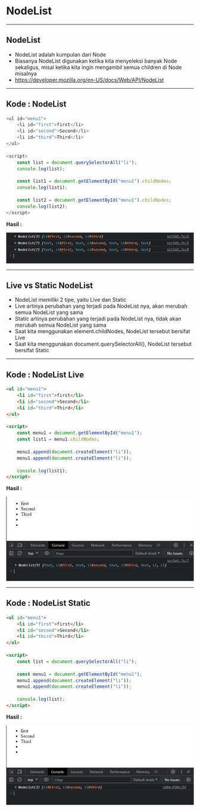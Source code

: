 # NodeList

---

## NodeList

- NodeList adalah kumpulan dari Node
- Biasanya NodeList digunakan ketika kita menyeleksi banyak Node sekaligus, misal ketika kita ingin mengambil semua children di Node misalnya
- https://developer.mozilla.org/en-US/docs/Web/API/NodeList

---

## Kode : NodeList

```js
<ul id="menu1">
    <li id="first">first</li>
    <li id="second">Second</li>
    <li id="third">Third</li>
</ul>

<script>
    const list = document.querySelectorAll("li");
    console.log(list);

    const list1 = document.getElementById("menu1").childNodes;
    console.log(list1);

    const list2 = document.getElementById("menu1").childNodes;
    console.log(list2);
</script>
```

**Hasil :**

![1](../assets/img/7/1.PNG)

---

## Live vs Static NodeList

- NodeList memiliki 2 tipe, yaitu Live dan Static
- Live artinya perubahan yang terjadi pada NodeList nya, akan merubah semua NodeList yang sama
- Static artinya perubahan yang terjadi pada NodeList nya, tidak akan merubah semua NodeList yang sama
- Saat kita menggunakan element.childNodes, NodeList tersebut bersifat Live
- Saat kita menggunakan document.querySelectorAll(), NodeList tersebut bersifat Static

---

## Kode : NodeList Live

```html
<ul id="menu1">
    <li id="first">first</li>
    <li id="second">Second</li>
    <li id="third">Third</li>
</ul>

<script>
    const menu1 = document.getElementById("menu1");
    const list1 = menu1.childNodes;

    menu1.append(document.createElement("li"));
    menu1.append(document.createElement("li"));

    console.log(list1);
</script>
```

**Hasil :**

![2](../assets/img/7/2.PNG)

---

## Kode : NodeList Static

```html
<ul id="menu1">
    <li id="first">first</li>
    <li id="second">Second</li>
    <li id="third">Third</li>
</ul>

<script>
    const list = document.querySelectorAll("li");

    const menu1 = document.getElementById("menu1");
    menu1.append(document.createElement("li"));
    menu1.append(document.createElement("li"));

    console.log(list);
</script>
```

**Hasil :**

![3](../assets/img/7/3.PNG)